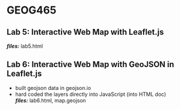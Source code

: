 # GEOG465

## Lab 5: Interactive Web Map with Leaflet.js
***files:*** lab5.html
## Lab 6: Interactive Web Map with GeoJSON in Leaflet.js
- built geojson data in geojson.io
- hard coded the layers directly into JavaScript (into HTML doc)  
***files:*** lab6.html, map.geojson
